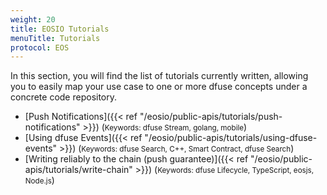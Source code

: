 ```yaml
---
weight: 20
title: EOSIO Tutorials
menuTitle: Tutorials
protocol: EOS
---
```


In this section, you will find the list of tutorials currently written, allowing you
to easily map your use case to one or more dfuse concepts under a concrete
code repository.

- [Push Notifications]({{< ref "/eosio/public-apis/tutorials/push-notifications" >}}) (<small>Keywords: dfuse Stream, golang, mobile</small>)
- [Using dfuse Events]({{< ref "/eosio/public-apis/tutorials/using-dfuse-events" >}}) (<small>Keywords: dfuse Search, C++, Smart Contract, dfuse Search</small>)
- [Writing reliably to the chain (push guarantee)]({{< ref "/eosio/public-apis/tutorials/write-chain" >}}) (<small>Keywords: dfuse Lifecycle, TypeScript, eosjs, Node.js</small>)

<!--
    List of potential other tutorials we had:
      - List most recent transactions, and listen to new ones
      - Shine end-to-end application using React/TypeScript
      - Slack notification from on-chain events (Workers I think)
      - Reliably sync a database (cursors + navigating forks concepts)
-->
